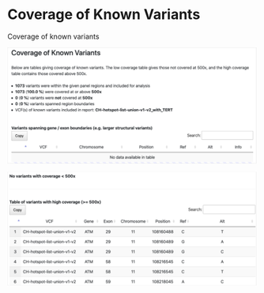 # Coverage of Known Variants

Coverage of known variants



![](<../../.gitbook/assets/iScreen Shoter - 2022-07-19 164806.879.png>)



![](<../../.gitbook/assets/iScreen Shoter - 2022-07-19 164828.492.png>)
